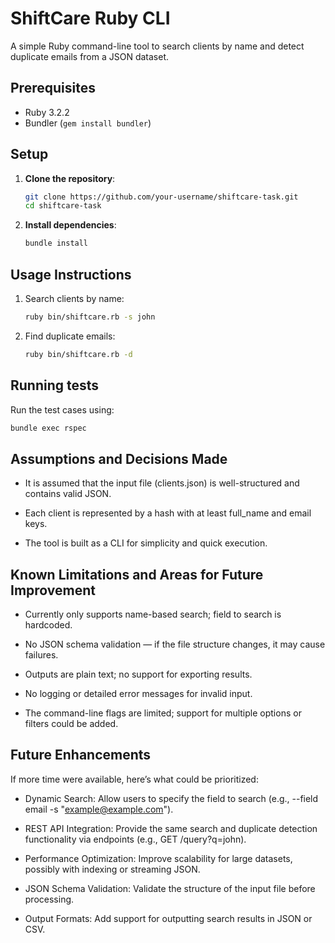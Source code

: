 # ShiftCare Ruby CLI

A simple Ruby command-line tool to search clients by name and detect duplicate emails from a JSON dataset.

## Prerequisites

- Ruby 3.2.2
- Bundler (`gem install bundler`)

## Setup
1. **Clone the repository**:

   ```bash
   git clone https://github.com/your-username/shiftcare-task.git
   cd shiftcare-task
   ```

2. **Install dependencies**:

   ```bash
   bundle install
   ```

## Usage Instructions

 1. Search clients by name:

    ```bash
    ruby bin/shiftcare.rb -s john
    ```

 2. Find duplicate emails:

    ```bash
    ruby bin/shiftcare.rb -d
    ```

## Running tests
Run the test cases using:

   ```bash
   bundle exec rspec
   ```

## Assumptions and Decisions Made
- It is assumed that the input file (clients.json) is well-structured and contains valid JSON.

- Each client is represented by a hash with at least full_name and email keys.

- The tool is built as a CLI for simplicity and quick execution.

## Known Limitations and Areas for Future Improvement
- Currently only supports name-based search; field to search is hardcoded.

- No JSON schema validation — if the file structure changes, it may cause failures.

- Outputs are plain text; no support for exporting results.

- No logging or detailed error messages for invalid input.

- The command-line flags are limited; support for multiple options or filters could be added.


## Future Enhancements
If more time were available, here’s what could be prioritized:

- Dynamic Search: Allow users to specify the field to search (e.g., --field email -s "example@example.com").

- REST API Integration: Provide the same search and duplicate detection functionality via endpoints (e.g., GET /query?q=john).

- Performance Optimization: Improve scalability for large datasets, possibly with indexing or streaming JSON.

- JSON Schema Validation: Validate the structure of the input file before processing.

- Output Formats: Add support for outputting search results in JSON or CSV.

